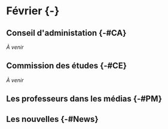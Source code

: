# Février {-}

## Conseil d'administation  {-#CA}

*À venir*

## Commission des études  {-#CE}

*À venir*

## Les professeurs dans les médias  {-#PM}

## Les nouvelles {-#News}

<!-- Conférence à venir, nouveaux cours à l'offre, nouveaux collègues -->
